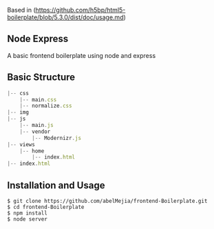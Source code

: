 Based in (https://github.com/h5bp/html5-boilerplate/blob/5.3.0/dist/doc/usage.md)

## Node Express
A basic frontend boilerplate using node and express

## Basic Structure

```javascript
|-- css
    |-- main.css
    |-- normalize.css
|-- img
|-- js
    |-- main.js
    |-- vendor
        |-- Modernizr.js
|-- views
    |-- home
        |-- index.html
|-- index.html
```

## Installation and Usage

    $ git clone https://github.com/abelMejia/frontend-Boilerplate.git
    $ cd frontend-Boilerplate
    $ npm install
    $ node server


